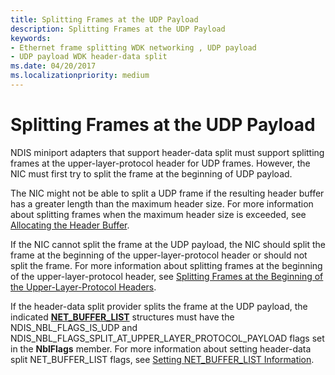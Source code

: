 ```yaml
---
title: Splitting Frames at the UDP Payload
description: Splitting Frames at the UDP Payload
keywords:
- Ethernet frame splitting WDK networking , UDP payload
- UDP payload WDK header-data split
ms.date: 04/20/2017
ms.localizationpriority: medium
---
```


# Splitting Frames at the UDP Payload





NDIS miniport adapters that support header-data split must support splitting frames at the upper-layer-protocol header for UDP frames. However, the NIC must first try to split the frame at the beginning of UDP payload.

The NIC might not be able to split a UDP frame if the resulting header buffer has a greater length than the maximum header size. For more information about splitting frames when the maximum header size is exceeded, see [Allocating the Header Buffer](allocating-the-header-buffer.md).

If the NIC cannot split the frame at the UDP payload, the NIC should split the frame at the beginning of the upper-layer-protocol header or should not split the frame. For more information about splitting frames at the beginning of the upper-layer-protocol header, see [Splitting Frames at the Beginning of the Upper-Layer-Protocol Headers](splitting-frames-at-the-beginning-of-the-upper-layer-protocol-headers.md).

If the header-data split provider splits the frame at the UDP payload, the indicated [**NET\_BUFFER\_LIST**](/windows-hardware/drivers/ddi/nbl/ns-nbl-net_buffer_list) structures must have the NDIS\_NBL\_FLAGS\_IS\_UDP and NDIS\_NBL\_FLAGS\_SPLIT\_AT\_UPPER\_LAYER\_PROTOCOL\_PAYLOAD flags set in the **NblFlags** member. For more information about setting header-data split NET\_BUFFER\_LIST flags, see [Setting NET\_BUFFER\_LIST Information](setting-net-buffer-list-information.md).

 

